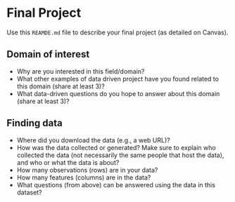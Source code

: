 # Final Project
Use this `REAMDE.md` file to describe your final project (as detailed on Canvas).

## Domain of interest
- Why are you interested in this field/domain?
- What other examples of data driven project have you found related to this domain (share at least 3)?
- What data-driven questions do you hope to answer about this domain (share at least 3)?

## Finding data
- Where did you download the data (e.g., a web URL)?
- How was the data collected or generated? Make sure to explain who collected the data (not necessarily the same people that host the data), and who or what the data is about?
- How many observations (rows) are in your data?
- How many features (columns) are in the data?
- What questions (from above) can be answered using the data in this dataset?
